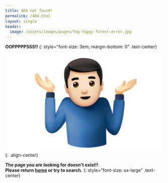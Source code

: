 ```yaml
---
title: 404 not found!
permalink: /404.html
layout: single
header:
  image: /assets/images/pages/fog-foggy-forest-error.jpg
---
```

**OOPPPPPSSS!!**
{: style="font-size: 3em; margin-bottom: 0" .text-center}

![](/assets/images/pages/ios10shrugemoji-580x358.png){: .align-center}

**The page you are looking for doesn't exist!!**  
**Please return [home](/) or try to search.**
{:  style="font-size: xx-large" .text-center}